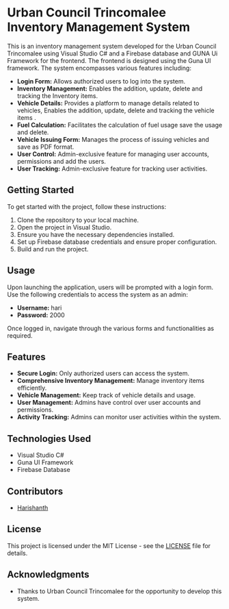 # Urban Council Trincomalee Inventory Management System

This is an inventory management system developed for the Urban Council Trincomalee using Visual Studio C# and a Firebase database and GUNA Ui Framework for the frontend. The frontend is designed using the Guna UI framework. The system encompasses various features including:

- **Login Form:** Allows authorized users to log into the system.
- **Inventory Management:** Enables the addition, update, delete and tracking the Inventory items.
- **Vehicle Details:** Provides a platform to manage details related to vehicles, Enables the addition, update, delete and tracking the vehicle items .
- **Fuel Calculation:** Facilitates the calculation of fuel usage save the usage and delete.
- **Vehicle Issuing Form:** Manages the process of issuing vehicles and save as PDF format.
- **User Control:** Admin-exclusive feature for managing user accounts, permissions and add the users.
- **User Tracking:** Admin-exclusive feature for tracking user activities.

## Getting Started

To get started with the project, follow these instructions:

1. Clone the repository to your local machine.
2. Open the project in Visual Studio.
3. Ensure you have the necessary dependencies installed.
4. Set up Firebase database credentials and ensure proper configuration.
5. Build and run the project.

## Usage

Upon launching the application, users will be prompted with a login form. Use the following credentials to access the system as an admin:

- **Username:** hari
- **Password:** 2000

Once logged in, navigate through the various forms and functionalities as required.

## Features

- **Secure Login:** Only authorized users can access the system.
- **Comprehensive Inventory Management:** Manage inventory items efficiently.
- **Vehicle Management:** Keep track of vehicle details and usage.
- **User Management:** Admins have control over user accounts and permissions.
- **Activity Tracking:** Admins can monitor user activities within the system.

## Technologies Used

- Visual Studio C#
- Guna UI Framework
- Firebase Database

## Contributors

- [Harishanth](https://github.com/Harishanth03)

## License

This project is licensed under the MIT License - see the [LICENSE](LICENSE) file for details.

## Acknowledgments

- Thanks to Urban Council Trincomalee for the opportunity to develop this system.
